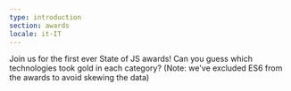 ```yaml
---
type: introduction
section: awards
locale: it-IT
---
```

 Join us for the first ever State of JS awards! Can you guess which technologies took gold
in each category? <span class="note">(Note: we've excluded ES6 from the awards to avoid skewing the data)</span>
